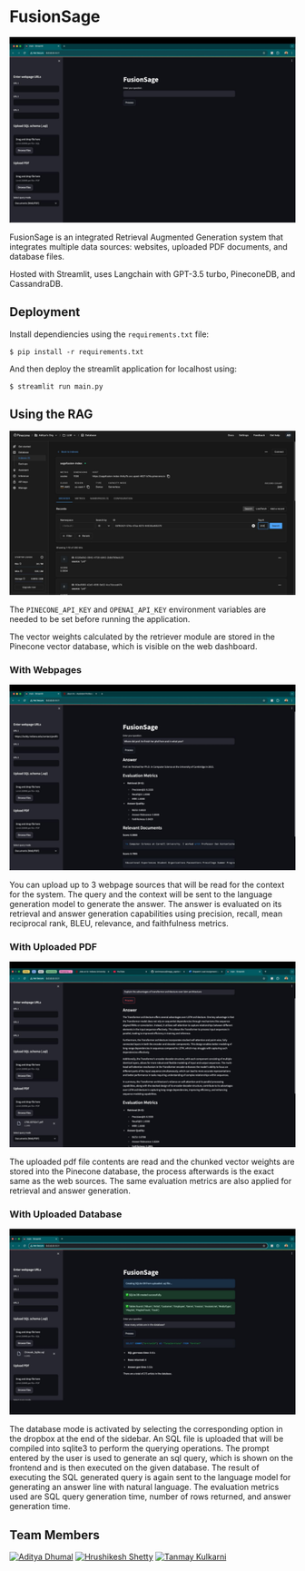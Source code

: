 # FusionSage

![FusionSage Landing Page](images/page.jpeg)

FusionSage is an integrated Retrieval Augmented Generation system that integrates multiple data sources: websites, uploaded PDF documents, and database files.

Hosted with Streamlit, uses Langchain with GPT-3.5 turbo, PineconeDB, and CassandraDB.

## Deployment

Install dependiencies using the `requirements.txt` file:

```console
$ pip install -r requirements.txt
```

And then deploy the streamlit application for localhost using:

```console
$ streamlit run main.py
```

## Using the RAG

![Vector weights shown on PineconeDB](images/pinecone.jpeg)

The `PINECONE_API_KEY` and `OPENAI_API_KEY` environment variables are needed to be set before running the application.

The vector weights calculated by the retriever module are stored in the Pinecone vector database, which is visible on the web dashboard.

### With Webpages

![FusionSage with added webpages](images/webquery.jpeg)

You can upload up to 3 webpage sources that will be read for the context for the system. The query and the context will be sent to the language generation model to generate the answer. The answer is evaluated on its retrieval and answer generation capabilities using precision, recall, mean reciprocal rank, BLEU, relevance, and faithfulness metrics.

### With Uploaded PDF

![FusionSage with added PDF](images/pdfquery.jpeg)

The uploaded pdf file contents are read and the chunked vector weights are stored into the Pinecone database, the process afterwards is the exact same as the web sources. The same evaluation metrics are also applied for retrieval and answer generation.

### With Uploaded Database

![FusionSage with added database](images/dbquery.jpeg)

The database mode is activated by selecting the corresponding option in the dropbox at the end of the sidebar. An SQL file is uploaded that will be compiled into sqlite3 to perform the querying operations. The prompt entered by the user is used to generate an sql query, which is shown on the frontend and is then executed on the given database. The result of executing the SQL generated query is again sent to the language model for generating an answer line with natural language. The evaluation metrics used are SQL query generation time, number of rows returned, and answer generation time.

## Team Members

[<img src="https://avatars.githubusercontent.com/u/119112846" width=128 alt="Aditya Dhumal">](https://github.com/adhumal007) [<img src="https://avatars.githubusercontent.com/u/92155029" width=128 alt="Hrushikesh Shetty">](https://github.com/hrushikesh070902) [<img src="https://avatars.githubusercontent.com/u/91152390" width=128 alt="Tanmay Kulkarni">](https://github.com/Darshula)
